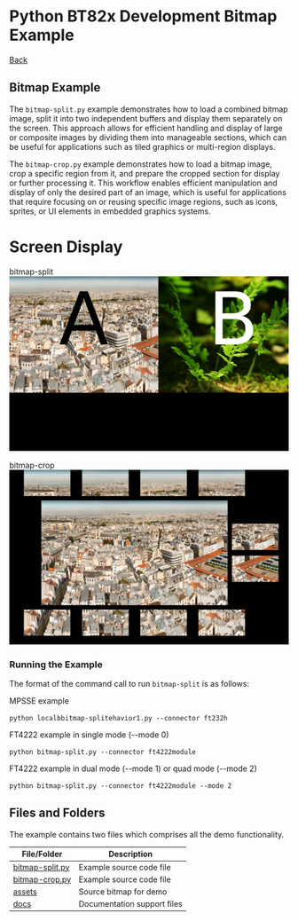 # Python BT82x Development Bitmap Example

[Back](../README.md)

## Bitmap Example

The `bitmap-split.py` example demonstrates how to load a combined bitmap image, split it into two independent buffers and display them separately on the screen. This approach allows for efficient handling and display of large or composite images by dividing them into manageable sections, which can be useful for applications such as tiled graphics or multi-region displays.

The `bitmap-crop.py` example demonstrates how to load a bitmap image, crop a specific region from it, and prepare the cropped section for display or further processing it. This workflow enables efficient manipulation and display of only the desired part of an image, which is useful for applications that require focusing on or reusing specific image regions, such as icons, sprites, or UI elements in embedded graphics systems.

# Screen Display
bitmap-split
![bitmap-split](docs/bitmap-split.jpg)

bitmap-crop
![bitmap-crop](docs/bitmap-crop.jpg)

### Running the Example

The format of the command call to run `bitmap-split` is as follows:

MPSSE example
```
python localbbitmap-splitehavior1.py --connector ft232h
```
FT4222 example in single mode (--mode 0)
```
python bitmap-split.py --connector ft4222module

```
FT4222 example in dual mode (--mode 1) or quad mode (--mode 2)
```
python bitmap-split.py --connector ft4222module --mode 2

```

## Files and Folders

The example contains two files which comprises all the demo functionality.

| File/Folder | Description |
| --- | --- |
| [bitmap-split.py](bitmap-split.py) | Example source code file |
| [bitmap-crop.py](bitmap-crop.py) | Example source code file |
| [assets](assets) | Source bitmap for demo |
| [docs](docs) | Documentation support files |
